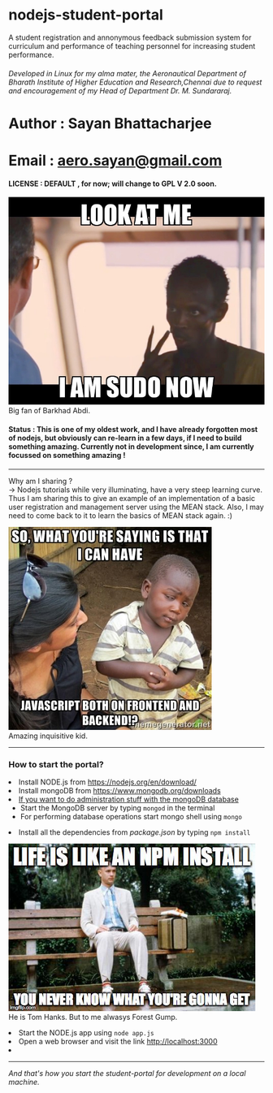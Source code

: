 # nodejs-student-portal
A student registration and annonymous feedback submission system for curriculum and performance of teaching personnel for increasing student performance.

###### Developed in Linux for my alma mater, the Aeronautical Department of Bharath Institute of Higher Education and Research,Chennai due to request and encouragement of my Head of Department Dr. M. Sundararaj.

# Author  : Sayan Bhattacharjee
# Email   : aero.sayan@gmail.com
#### LICENSE : DEFAULT , for now; will change to GPL V 2.0 soon.

![captain](memes/captain.jpg)</br>
Big fan of Barkhad Abdi.


#### Status  : This is one of my oldest work, and I have already forgotten most of nodejs, but obviously can re-learn in a few days, if I need to build something amazing. Currently not in development since, I am currently focussed on something amazing !




<hr>
Why am I sharing ?</br>
-> Nodejs tutorials while very illuminating, have a very steep learning curve. Thus I am sharing this to give an example of an implementation of a basic user registration and management server using the MEAN stack. Also, I may need to come back to it to learn the basics of MEAN stack again. :) </br>

![smart-kid](memes/inquisitive-kid.jpg)</br>
Amazing inquisitive kid.

<hr>
<h3> How to start the portal?</h3>
<ull>
<li> Install NODE.js from <a href="https://nodejs.org/en/download/">https://nodejs.org/en/download/</a></li>
<li> Install mongoDB from
<a href="https://www.mongodb.org/downloads#production">https://www.mongodb.org/downloads</a></li>
<li> <u> If you want to do administration stuff with the mongoDB database</u><br>
<ul>
    <li> Start the MongoDB server by typing <code>mongod</code> in the terminal</li>
    <li> For performing database operations start mongo shell using <code>mongo</code></li>
  </ul> </li>
<li> Install all the dependencies from <em>package.json</em> by typing <code>npm install</code> </li>

![forest-grump](memes/grump.jpg)</br>
He is Tom Hanks. But to me alwasys Forest Gump.

<li> Start the NODE.js app using <code>node app.js</code></li>
<li> Open a web browser and visit the link <a href="http://localhost:3000">http://localhost:3000</a><li>
</ul>
<hr>
<em>And that's how you start the student-portal for development on a local machine.</em>
